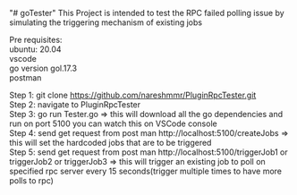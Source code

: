"# goTester" 
This Project is intended to test the RPC failed polling issue by simulating the triggering mechanism of existing jobs  

Pre requisites:  
ubuntu: 20.04  
vscode  
go version gol.17.3  
postman  

Step 1: git clone https://github.com/nareshmmr/PluginRpcTester.git  
Step 2: navigate to PluginRpcTester  
Step 3: go run Tester.go => this will download all the go dependencies and run on port 5100 you can watch this on VSCode console  
Step 4: send get request from post man http://localhost:5100/createJobs => this will set the hardcoded jobs that are to be triggered  
Step 5: send get request from post man http://localhost:5100/triggerJob1 or triggerJob2 or triggerJob3 => this will trigger an existing job to poll on specified rpc server every 15 seconds(trigger multiple times to have more polls to rpc)  
